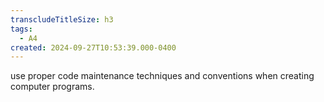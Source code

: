 ```yaml
---
transcludeTitleSize: h3
tags:
  - A4
created: 2024-09-27T10:53:39.000-0400
---
```

use proper code maintenance techniques and conventions when creating computer programs.